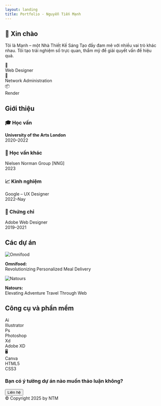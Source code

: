```yaml
---
layout: landing
title: Portfolio - Nguyễn Tiến Mạnh
---
```


<section>
  <h2>👋 Xin chào</h2>
  <p>Tôi là Mạnh – một Nhà Thiết Kế Sáng Tạo đầy đam mê với nhiều vai trò khác nhau. Tôi tạo trải nghiệm số trực quan, thẩm mỹ để giải quyết vấn đề hiệu quả.</p>
  <div class="roles">
    <div class="card">🎨 <br /> Web Designer</div>
    <div class="card">🔗 <br /> Network Administration</div>
    <div class="card">📦 <br /> Render</div>
  </div>
</section>

<section id="about">
  <h2>Giới thiệu</h2>
  <div class="section-box">
    <div class="info-grid">
      <div class="info-box">
        <h3>🎓 Học vấn</h3>
        <p><strong>University of the Arts London</strong><br />2020–2022</p>
      </div>
      <div class="info-box">
        <h3>📘 Học vấn khác</h3>
        <p>Nielsen Norman Group [NNG]<br />2023</p>
      </div>
      <div class="info-box">
        <h3>📈 Kinh nghiệm</h3>
        <p>Google – UX Designer<br />2022–Nay</p>
      </div>
      <div class="info-box">
        <h3>📄 Chứng chỉ</h3>
        <p>Adobe Web Designer<br />2019–2021</p>
      </div>
    </div>
  </div>
</section>

<section id="projects">
  <h2>Các dự án</h2>
  <div class="projects">
    <div class="card">
      <img src="https://via.placeholder.com/300x180?text=Omnifood" alt="Omnifood" />
      <p><strong>Omnifood:</strong><br /> Revolutionizing Personalized Meal Delivery</p>
    </div>
    <div class="card">
      <img src="https://via.placeholder.com/300x180?text=Natours" alt="Natours" />
      <p><strong>Natours:</strong><br /> Elevating Adventure Travel Through Web</p>
    </div>
  </div>
</section>

<section id="tools">
  <h2>Công cụ và phần mềm</h2>
  <div class="tools">
    <div class="card">Ai<br />Illustrator</div>
    <div class="card">Ps<br />Photoshop</div>
    <div class="card">Xd<br />Adobe XD</div>
    <div class="card">🖥️<br />Canva</div>
    <div class="card">HTML5</div>
    <div class="card">CSS3</div>
  </div>
</section>

<section id="contact" class="cta">
  <h3>Bạn có ý tưởng dự án nào muốn thảo luận không?</h3>
  <button onclick="window.location.href='mailto:you@example.com'">Liên hệ</button>
</section>

<footer>
  © Copyright 2025 by NTM
</footer>
